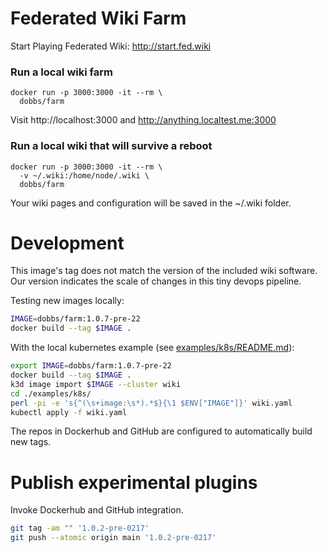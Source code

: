 # Federated Wiki Farm

Start Playing Federated Wiki: http://start.fed.wiki

### Run a local wiki farm

    docker run -p 3000:3000 -it --rm \
      dobbs/farm

Visit http://localhost:3000 and http://anything.localtest.me:3000

### Run a local wiki that will survive a reboot

    docker run -p 3000:3000 -it --rm \
      -v ~/.wiki:/home/node/.wiki \
      dobbs/farm

Your wiki pages and configuration will be saved in the ~/.wiki folder.

# Development

This image's tag does not match the version of the included wiki
software. Our version indicates the scale of changes in this tiny
devops pipeline.

Testing new images locally:

``` bash
IMAGE=dobbs/farm:1.0.7-pre-22
docker build --tag $IMAGE .
```

With the local kubernetes example (see [examples/k8s/README.md](./examples/k8s/README.md)):

``` bash
export IMAGE=dobbs/farm:1.0.7-pre-22
docker build --tag $IMAGE .
k3d image import $IMAGE --cluster wiki
cd ./examples/k8s/
perl -pi -e 's{^(\s+image:\s*).*$}{\1 $ENV["IMAGE"]}' wiki.yaml
kubectl apply -f wiki.yaml
```

The repos in Dockerhub and GitHub are configured to automatically build new tags.

# Publish experimental plugins

Invoke Dockerhub and GitHub integration.
``` bash
git tag -am "" '1.0.2-pre-0217'
git push --atomic origin main '1.0.2-pre-0217'
```
